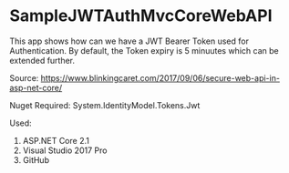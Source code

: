# SampleJWTAuthMvcCoreWebAPI
This app shows how can we have a JWT Bearer Token used for Authentication. By default, the Token expiry is 5 minuutes which can be extended further.

Source: https://www.blinkingcaret.com/2017/09/06/secure-web-api-in-asp-net-core/

Nuget Required:
  System.IdentityModel.Tokens.Jwt

Used: 
  1. ASP.NET Core 2.1
  2. Visual Studio 2017 Pro
  3. GitHub
